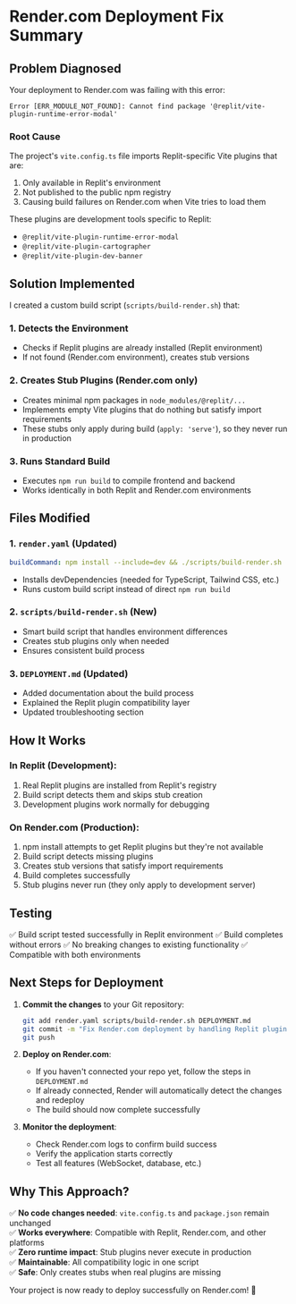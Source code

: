 # Render.com Deployment Fix Summary

## Problem Diagnosed

Your deployment to Render.com was failing with this error:

```
Error [ERR_MODULE_NOT_FOUND]: Cannot find package '@replit/vite-plugin-runtime-error-modal'
```

### Root Cause

The project's `vite.config.ts` file imports Replit-specific Vite plugins that are:
1. Only available in Replit's environment
2. Not published to the public npm registry
3. Causing build failures on Render.com when Vite tries to load them

These plugins are development tools specific to Replit:
- `@replit/vite-plugin-runtime-error-modal`
- `@replit/vite-plugin-cartographer`
- `@replit/vite-plugin-dev-banner`

## Solution Implemented

I created a custom build script (`scripts/build-render.sh`) that:

### 1. Detects the Environment
- Checks if Replit plugins are already installed (Replit environment)
- If not found (Render.com environment), creates stub versions

### 2. Creates Stub Plugins (Render.com only)
- Creates minimal npm packages in `node_modules/@replit/...`
- Implements empty Vite plugins that do nothing but satisfy import requirements
- These stubs only apply during build (`apply: 'serve'`), so they never run in production

### 3. Runs Standard Build
- Executes `npm run build` to compile frontend and backend
- Works identically in both Replit and Render.com environments

## Files Modified

### 1. `render.yaml` (Updated)
```yaml
buildCommand: npm install --include=dev && ./scripts/build-render.sh
```
- Installs devDependencies (needed for TypeScript, Tailwind CSS, etc.)
- Runs custom build script instead of direct `npm run build`

### 2. `scripts/build-render.sh` (New)
- Smart build script that handles environment differences
- Creates stub plugins only when needed
- Ensures consistent build process

### 3. `DEPLOYMENT.md` (Updated)
- Added documentation about the build process
- Explained the Replit plugin compatibility layer
- Updated troubleshooting section

## How It Works

### In Replit (Development):
1. Real Replit plugins are installed from Replit's registry
2. Build script detects them and skips stub creation
3. Development plugins work normally for debugging

### On Render.com (Production):
1. npm install attempts to get Replit plugins but they're not available
2. Build script detects missing plugins
3. Creates stub versions that satisfy import requirements
4. Build completes successfully
5. Stub plugins never run (they only apply to development server)

## Testing

✅ Build script tested successfully in Replit environment
✅ Build completes without errors
✅ No breaking changes to existing functionality
✅ Compatible with both environments

## Next Steps for Deployment

1. **Commit the changes** to your Git repository:
   ```bash
   git add render.yaml scripts/build-render.sh DEPLOYMENT.md
   git commit -m "Fix Render.com deployment by handling Replit plugin compatibility"
   git push
   ```

2. **Deploy on Render.com**:
   - If you haven't connected your repo yet, follow the steps in `DEPLOYMENT.md`
   - If already connected, Render will automatically detect the changes and redeploy
   - The build should now complete successfully

3. **Monitor the deployment**:
   - Check Render.com logs to confirm build success
   - Verify the application starts correctly
   - Test all features (WebSocket, database, etc.)

## Why This Approach?

✅ **No code changes needed**: `vite.config.ts` and `package.json` remain unchanged  
✅ **Works everywhere**: Compatible with Replit, Render.com, and other platforms  
✅ **Zero runtime impact**: Stub plugins never execute in production  
✅ **Maintainable**: All compatibility logic in one script  
✅ **Safe**: Only creates stubs when real plugins are missing  

Your project is now ready to deploy successfully on Render.com! 🚀

